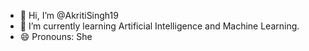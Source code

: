 - 👋 Hi, I’m @AkritiSingh19
- 🌱 I’m currently learning Artificial Intelligence and Machine Learning.
- 😄 Pronouns: She

<!---
AkritiSingh19/AkritiSingh19 is a ✨ special ✨ repository because its `README.md` (this file) appears on your GitHub profile.
You can click the Preview link to take a look at your changes.
--->
